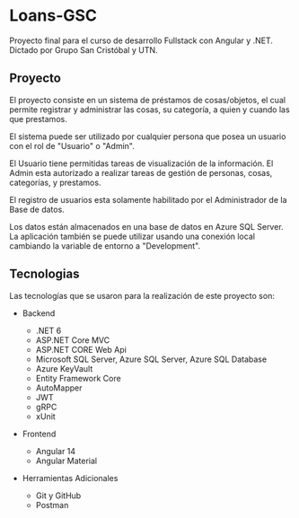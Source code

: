# Loans-GSC
Proyecto final para el curso de desarrollo Fullstack con Angular y .NET. Dictado por Grupo San Cristóbal y UTN.

## Proyecto
El proyecto consiste en un sistema de préstamos de cosas/objetos, el cual permite registrar y administrar las cosas, su categoría, a quien y cuando las que prestamos.

El sistema puede ser utilizado por cualquier persona que posea un usuario con el rol de "Usuario" o "Admin". 

El Usuario tiene permitidas tareas de visualización de la información. El Admin esta autorizado a realizar tareas de gestión de personas, cosas, categorías, y prestamos.

El registro de usuarios esta solamente habilitado por el Administrador de la Base de datos.

Los datos están almacenados en una base de datos en Azure SQL Server. La aplicación también se puede utilizar usando una conexión local cambiando la variable de entorno a "Development".

## Tecnologias
Las tecnologías que se usaron para la realización de este proyecto son:
- Backend
  - .NET 6 
  - ASP.NET Core MVC
  - ASP.NET CORE Web Api
  - Microsoft SQL Server, Azure SQL Server, Azure SQL Database
  - Azure KeyVault
  - Entity Framework Core
  - AutoMapper
  - JWT
  - gRPC
  - xUnit
  
- Frontend
  - Angular 14
  - Angular Material
- Herramientas Adicionales
  - Git y GitHub
  - Postman
